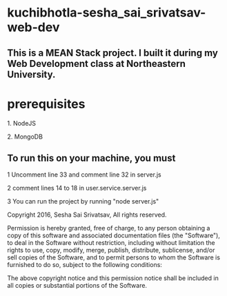<h1> kuchibhotla-sesha_sai_srivatsav-web-dev</h1>

<h2>This is a MEAN Stack project. I built it during my Web Development class at Northeastern University.</h2>

<h1>prerequisites</h1>
<p>1. NodeJS</p>
<p>2. MongoDB</p>


<h2>To run this on your machine, you must</h2>
<p>1 Uncomment line 33 and comment line 32 in server.js </p>
<p>2 comment lines 14 to 18 in user.service.server.js﻿</p>
<p>3 You can run the project by running 
"node server.js"</p>


<p>Copyright 2016, Sesha Sai Srivatsav, All rights reserved.</p>


<p>Permission is hereby granted, free of charge, to any person obtaining a copy
of this software and associated documentation files (the "Software"), to deal
in the Software without restriction, including without limitation the rights
to use, copy, modify, merge, publish, distribute, sublicense, and/or sell
copies of the Software, and to permit persons to whom the Software is
furnished to do so, subject to the following conditions:</p>

<p>The above copyright notice and this permission notice shall be included in
all copies or substantial portions of the Software.</p>
